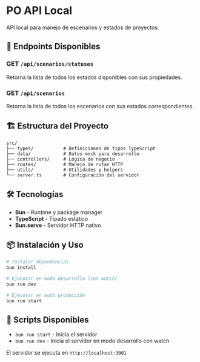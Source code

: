 # PO API Local

API local para manejo de escenarios y estados de proyectos.

## 🚀 Endpoints Disponibles

### GET `/api/scenarios/statuses`
Retorna la lista de todos los estados disponibles con sus propiedades.

### GET `/api/scenarios`
Retorna la lista de todos los escenarios con sus estados correspondientes.

## 🏗️ Estructura del Proyecto

```
src/
├── types/           # Definiciones de tipos TypeScript
├── data/            # Datos mock para desarrollo
├── controllers/     # Lógica de negocio
├── routes/          # Manejo de rutas HTTP
├── utils/           # Utilidades y helpers
└── server.ts        # Configuración del servidor
```

## 🛠️ Tecnologías

- **Bun** - Runtime y package manager
- **TypeScript** - Tipado estático
- **Bun.serve** - Servidor HTTP nativo

## 📦 Instalación y Uso

```bash
# Instalar dependencias
bun install

# Ejecutar en modo desarrollo (con watch)
bun run dev

# Ejecutar en modo producción
bun run start
```

## 🔧 Scripts Disponibles

- `bun run start` - Inicia el servidor
- `bun run dev` - Inicia el servidor en modo desarrollo con watch

El servidor se ejecuta en `http://localhost:3001`
